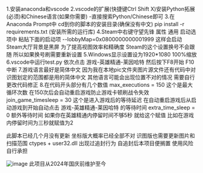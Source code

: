 1.安装anaconda和vscode
2.vscode的扩展(快捷键Ctrl Shift X)安装Python拓展(必须)和Chinese语言(如果你需要)
-直接搜索Python/Chinese即可
3.在Anaconda Prompt中 cd到你的脚本的安装目录(确保没有中文)
pip install -r requirements.txt (安装所需的运行库)
4.Steam中右键守望先锋 属性 通用 启动选项中 粘贴下面的启动项
--lobbyMap=0x0800000000001999
这样会启动Steam大厅背景是黑屏 为了提高视图效率和精确度
Steam的这个设置换号不会跟随 所以如果换号刷需要重新设置
5.Windows显示设置设为1920*1080 100%缩放
6.vscode中运行test.py
依次点击 游戏-英雄精通-莱因哈特 然后按下F8开始 F10中断
7.游戏语言最好是简体中文 因为我在本地pic文件夹图片源文件还有代码中对识图划定的范围都是用的简体中文 其他语言可能会出现位置不对的情况 需要自行更改代码修正
8.在代码开头部分有几个数值
max_executions = 150 这个是最大循环次数 在150次后会自动重启游戏防止游戏卡顿刷战令失效
join_game_timesleep = 30 这个是进入游戏后的等待延迟 在自动重启游戏后从启动游戏到开始自动点击 游戏-英雄精通-莱因哈特 的等待时间
extra_time_sleep = 0 额外等待时间 如果你在英雄精通内停留时间不够5秒 就给这个赋值 比如在游戏内停留时间为三秒就赋值为2


此脚本已经几个月没有更新 坐标版大概率已经全部不对 识图版也需要更新图片和扫描范围
ctypes + user32.dll 出现过追封行为 自追封后本项目便搁置
使用风险自行承担

![image](https://github.com/user-attachments/assets/5d521c8f-5416-4d33-b7ed-5d9087538ac4)
此项目从2024年国庆前维护至今
